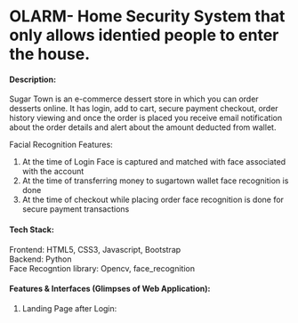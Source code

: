 # OLARM- Home Security System that only allows identied people to enter the house.
#### Description: 
Sugar Town is an e-commerce dessert store in which you can order desserts online. It has login, add to cart, secure payment checkout, order history viewing and once the order is placed you receive email notification about the order details and alert about the amount deducted from wallet.

Facial Recognition Features:

1. At the time of Login Face is captured and matched with face associated with the account
2. At the time of transferring money to sugartown wallet face recognition is done
3. At the time of checkout while placing order face recognition is done for secure payment transactions

#### Tech Stack:
Frontend: HTML5, CSS3, Javascript, Bootstrap <br/>
Backend: Python <br/>
Face Recogntion library: Opencv, face_recognition<br/>

#### Features & Interfaces (Glimpses of Web Application):

1. Landing Page after Login:
